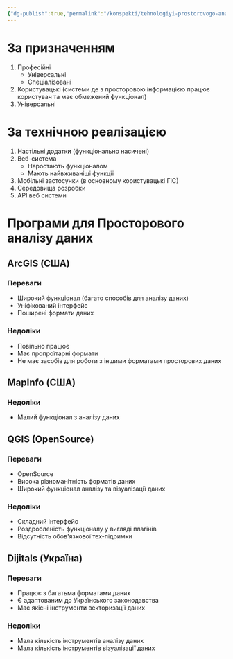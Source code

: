 ```yaml
---
{"dg-publish":true,"permalink":"/konspekti/tehnologiyi-prostorovogo-analizu-dannih/2-oglyad-ta-porivnyalnij-analiz-programnogo-zabezpechennya/"}
---
```



# За призначенням
1. Професійні
   - Універсальні
   - Спеціалізовані
2. Користувацькі (системи де з просторовою інформацією працює користувач та має обмежений функціонал)
3. Універсальні
# За технічною реалізацією
1. Настільні додатки (функціонально насичені)
2. Веб-система
   - Наростають функціоналом
   - Мають найвживаніші функції
3. Мобільні застосунки (в основному користувацькі ГІС)
4. Середовища розробки
5. API веб системи
# Програми для Просторового аналізу даних
## ArcGIS (США)
### Переваги
- Широкий функціонал (багато способів для аналізу даних)
- Уніфікований інтерфейс
- Поширені формати даних
### Недоліки
- Повільно працює
- Має пропроїтарні формати
- Не має засобів для роботи з іншими форматами просторових даних
## MapInfo (США)
### Недоліки
- Малий функціонал з аналізу даних
## QGIS (OpenSource)
### Переваги
- OpenSource
- Висока різноманітність форматів даних
- Широкий функціонал аналізу та візуалізації даних
### Недоліки
- Складний інтерфейс
- Роздробленість функціоналу у вигляді плагінів
- Відсутність обов'язкової тех-підримки
## Dijitals (Україна)
### Переваги
- Працює з багатьма форматами даних
- Є адаптованим до Українського законодавства
- Має якісні інструменти векторизації даних
### Недоліки
- Мала кількість інструментів аналізу даних
- Мала кількість інструментів візуалізації даних
